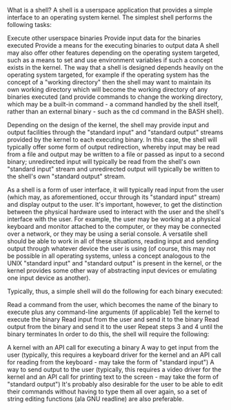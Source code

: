 



What is a shell?
A shell is a userspace application that provides a simple interface to an operating system kernel. The simplest shell performs the following tasks:

Execute other userspace binaries
Provide input data for the binaries executed
Provide a means for the executing binaries to output data
A shell may also offer other features depending on the operating system targeted, such as a means to set and use environment variables if such a concept exists in the kernel. The way that a shell is designed depends heavily on the operating system targeted, for example if the operating system has the concept of a "working directory" then the shell may want to maintain its own working directory which will become the working directory of any binaries executed (and provide commands to change the working directory, which may be a built-in command - a command handled by the shell itself, rather than an external binary - such as the cd command in the BASH shell).

Depending on the design of the kernel, the shell may provide input and output facilities through the "standard input" and "standard output" streams provided by the kernel to each executing binary. In this case, the shell will typically offer some form of output redirection, whereby input may be read from a file and output may be written to a file or passed as input to a second binary; unredirected input will typically be read from the shell's own "standard input" stream and unredirected output will typically be written to the shell's own "standard output" stream.

As a shell is a form of user interface, it will typically read input from the user (which may, as aforementioned, occur through its "standard input" stream) and display output to the user. It's important, however, to get the distinction between the physical hardware used to interact with the user and the shell's interface with the user. For example, the user may be working at a physical keyboard and monitor attached to the computer, or they may be connected over a network, or they may be using a serial console. A versatile shell should be able to work in all of these situations, reading input and sending output through whatever device the user is using (of course, this may not be possible in all operating systems, unless a concept analogous to the UNIX "standard input" and "standard output" is present in the kernel, or the kernel provides some other way of abstracting input devices or emulating one input device as another).

Typically, thus, a simple shell will do the following for each binary executed:

Read a command from the user, which becomes the name of the binary to execute plus any command-line arguments (if applicable)
Tell the kernel to execute the binary
Read input from the user and send it to the binary
Read output from the binary and send it to the user
Repeat steps 3 and 4 until the binary terminates
In order to do this, the shell will require the following:

A kernel with an API call for executing a binary
A way to get input from the user (typically, this requires a keyboard driver for the kernel and an API call for reading from the keyboard - may take the form of "standard input")
A way to send output to the user (typically, this requires a video driver for the kernel and an API call for printing text to the screen - may take the form of "standard output")
It's probably also desirable for the user to be able to edit their commands without having to type them all over again, so a set of string editing functions (ala GNU readline) are also preferable.